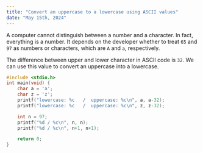 ```yaml
---
title: "Convert an uppercase to a lowercase using ASCII values"
date: "May 15th, 2024"
---
```


A computer cannot distinguish between a number and a character. In fact, everything is a number. It depends on the developer whether to treat `65` and `97` as numbers or characters, which are `A` and `a`, respectively. 

The difference between upper and lower character in ASCII code is `32`. We can use this value to convert an uppercase into a lowercase.

```c
#include <stdio.h>
int main(void) {
	char a = 'a';
	char z = 'z';
	printf("lowercase: %c   /  uppercase: %c\n", a, a-32);
	printf("lowercase: %c   /  uppercase: %c\n", z, z-32);

	int n = 97;
	printf("%d / %c\n", n, n);
	printf("%d / %c\n", n+1, n+1);

	return 0;
}
```
